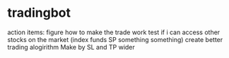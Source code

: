 # tradingbot

action items:
figure how to make the trade work
test if i can access other stocks on the market (index funds SP something something)
create better trading alogirithm
Make by SL and TP wider

